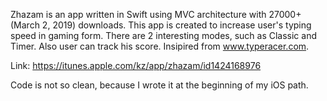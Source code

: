 Zhazam is an app written in Swift using MVC architecture with 27000+(March 2, 2019) downloads. 
This app is created to increase user's typing speed in gaming form. 
There are 2 interesting modes, such as Classic and Timer. Also user can track his score.
Insipired from www.typeracer.com.

Link: https://itunes.apple.com/kz/app/zhazam/id1424168976

Code is not so clean, because I wrote it at the beginning of my iOS path.
